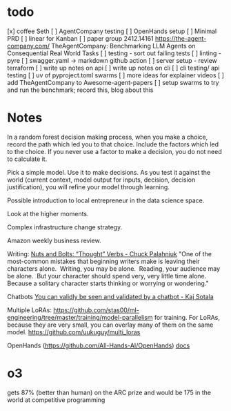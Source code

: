 # todo
[x] coffee Seth
[ ] AgentCompany testing
[ ] OpenHands setup
[ ] Minimal PRD
[ ] linear for Kanban
[ ] paper group 
	2412.14161 https://the-agent-company.com/ TheAgentCompany: Benchmarking LLM Agents on Consequential Real World Tasks
[ ] testing - sort out failing tests
[ ] linting - pyre
[ ] swagger.yaml -> markdown github action
[ ] server setup - review terraform
[ ] write up notes on api 
[ ] write up notes on cli
[ ] cli testing/ api testing
[ ] uv of pyproject.toml swarms
[ ] more ideas for explainer videos
[ ] add TheAgentCompany to Awesome-agent-papers
[ ] setup swarms to try and run the benchmark; record this, blog about this

# Notes
In a random forest decision making process, when you make a choice, record the path which led you to that choice. Include the factors which led to the choice. If you never use a factor to make a decision, you do not need to calculate it.

Pick a simple model. Use it to make decisions. As you test it against the world (current context, model output for inputs, decision, decision justification), you will refine your model through learning.

Possible introduction to local entrepreneur in the data science space.

Look at  the higher moments.

Complex infrastructure change strategy.

Amazon weekly business review.

Writing: [Nuts and Bolts: “Thought” Verbs - Chuck Palahniuk](https://litreactor.com/essays/chuck-palahniuk/nuts-and-bolts-%E2%80%9Cthought%E2%80%9D-verbs)
"One of the most-common mistakes that beginning writers make is leaving their characters alone.  Writing, you may be alone.  Reading, your audience may be alone.  But your character should spend very, very little time alone.  Because a solitary character starts thinking or worrying or wondering."

Chatbots [You can validly be seen and validated by a chatbot - Kaj Sotala](https://kajsotala.substack.com/p/you-can-validly-be-seen-and-validated)

Multiple LoRAs:   https://github.com/stas00/ml-engineering/tree/master/training/model-parallelism for training. For LoRAs, because they are very small, you can overlay many of them on the same model. https://github.com/uukuguy/multi_loras

OpenHands (https://github.com/All-Hands-AI/OpenHands) [docs](https://docs.all-hands.dev/)


# o3
gets 87% (better  than human) on the ARC prize and would be 175 in the world at competitive programming



